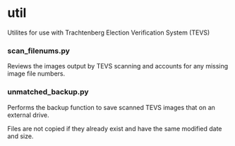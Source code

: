 # util
Utilites for use with Trachtenberg Election Verification System (TEVS)

### scan_filenums.py 

Reviews the images output by TEVS scanning and accounts for any missing image file numbers.

### unmatched_backup.py

Performs the backup function to save scanned TEVS images that on an external drive. 

Files are not copied if they already exist and have the same modified date and size.



